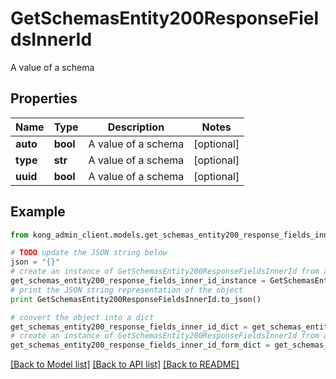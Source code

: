 # GetSchemasEntity200ResponseFieldsInnerId

A value of a schema

## Properties

Name | Type | Description | Notes
------------ | ------------- | ------------- | -------------
**auto** | **bool** | A value of a schema | [optional] 
**type** | **str** | A value of a schema | [optional] 
**uuid** | **bool** | A value of a schema | [optional] 

## Example

```python
from kong_admin_client.models.get_schemas_entity200_response_fields_inner_id import GetSchemasEntity200ResponseFieldsInnerId

# TODO update the JSON string below
json = "{}"
# create an instance of GetSchemasEntity200ResponseFieldsInnerId from a JSON string
get_schemas_entity200_response_fields_inner_id_instance = GetSchemasEntity200ResponseFieldsInnerId.from_json(json)
# print the JSON string representation of the object
print GetSchemasEntity200ResponseFieldsInnerId.to_json()

# convert the object into a dict
get_schemas_entity200_response_fields_inner_id_dict = get_schemas_entity200_response_fields_inner_id_instance.to_dict()
# create an instance of GetSchemasEntity200ResponseFieldsInnerId from a dict
get_schemas_entity200_response_fields_inner_id_form_dict = get_schemas_entity200_response_fields_inner_id.from_dict(get_schemas_entity200_response_fields_inner_id_dict)
```
[[Back to Model list]](../README.md#documentation-for-models) [[Back to API list]](../README.md#documentation-for-api-endpoints) [[Back to README]](../README.md)


